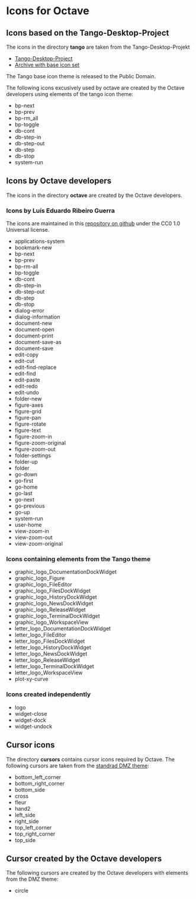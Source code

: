# Icons for Octave

## Icons based on the Tango-Desktop-Project

The icons in the directory **tango** are taken from the Tango-Desktop-Projekt

- [Tango-Desktop-Project](http://tango.freedesktop.org/Tango_Desktop_Project)
- [Archive with base icon set](http://tango.freedesktop.org/releases/tango-icon-theme-0.8.90.tar.gz)

The Tango base icon theme is released to the Public Domain.

The following icons excusively used by octave are created by the
Octave developers using elements of the tango icon theme:

- bp-next
- bp-prev
- bp-rm_all
- bp-toggle
- db-cont
- db-step-in
- db-step-out
- db-step
- db-stop
- system-run


## Icons by Octave developers

The icons in the directory **octave** are created by the Octave developers.

### Icons by Luís Eduardo Ribeiro Guerra

The icons are maintained in this
[repository on github](https://github.com/luisrguerra/cc0-fluent-icons)
under the CC0 1.0 Universal license.

- applications-system
- bookmark-new
- bp-next
- bp-prev
- bp-rm-all
- bp-toggle
- db-cont
- db-step-in
- db-step-out
- db-step
- db-stop
- dialog-error
- dialog-information
- document-new
- document-open
- document-print
- document-save-as
- document-save
- edit-copy
- edit-cut
- edit-find-replace
- edit-find
- edit-paste
- edit-redo
- edit-undo
- folder-new
- figure-axes
- figure-grid
- figure-pan
- figure-rotate
- figure-text
- figure-zoom-in
- figure-zoom-original
- figure-zoom-out
- folder-settings
- folder-up
- folder
- go-down
- go-first
- go-home
- go-last
- go-next
- go-previous
- go-up
- system-run
- user-home
- view-zoom-in
- view-zoom-out
- view-zoom-original

### Icons containing elements from the Tango theme

- graphic_logo_DocumentationDockWidget
- graphic_logo_Figure
- graphic_logo_FileEditor
- graphic_logo_FilesDockWidget
- graphic_logo_HistoryDockWidget
- graphic_logo_NewsDockWidget
- graphic_logo_ReleaseWidget
- graphic_logo_TerminalDockWidget
- graphic_logo_WorkspaceView
- letter_logo_DocumentationDockWidget
- letter_logo_FileEditor
- letter_logo_FilesDockWidget
- letter_logo_HistoryDockWidget
- letter_logo_NewsDockWidget
- letter_logo_ReleaseWidget
- letter_logo_TerminalDockWidget
- letter_logo_WorkspaceView
- plot-xy-curve

### Icons created independently

- logo
- widget-close
- widget-dock
- widget-undock


## Cursor icons

The directory **cursors** contains cursor icons required by Octave.
The following cursors are taken from the [standrad DMZ theme](https://github.com/GalliumOS/dmz-cursor-theme/tree/master/DMZ-White):

- bottom_left_corner
- bottom_right_corner
- bottom_side
- cross
- fleur
- hand2
- left_side
- right_side
- top_left_corner
- top_right_corner
- top_side

## Cursor created by the Octave developers

The following cursors are created by the Octave developers with elements from the DMZ theme:

- circle
